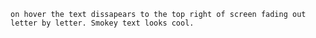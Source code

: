 ``on hover the text dissapears to the top right of screen fading out letter by letter. Smokey text looks cool.``
